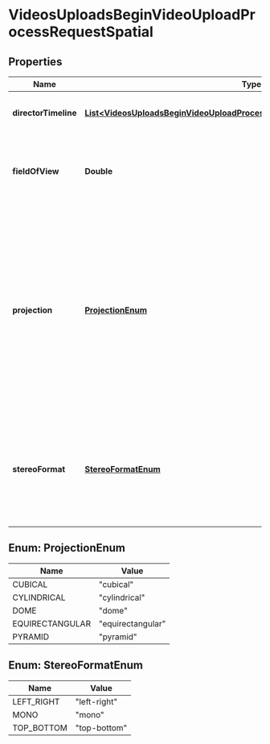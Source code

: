

# VideosUploadsBeginVideoUploadProcessRequestSpatial


## Properties

| Name | Type | Description | Notes |
|------------ | ------------- | ------------- | -------------|
|**directorTimeline** | [**List&lt;VideosUploadsBeginVideoUploadProcessRequestSpatialDirectorTimelineInner&gt;**](VideosUploadsBeginVideoUploadProcessRequestSpatialDirectorTimelineInner.md) | An array representing the 360 director timeline. |  [optional] |
|**fieldOfView** | **Double** | The 360 field of view. This value must be between &#x60;30&#x60; and &#x60;90&#x60;; the default value is &#x60;50&#x60;. |  [optional] |
|**projection** | [**ProjectionEnum**](#ProjectionEnum) | The 360 spatial projection.  Option descriptions:  * &#x60;cubical&#x60; - Use cubical projection.  * &#x60;cylindrical&#x60; - Use cylindrical projection.  * &#x60;dome&#x60; - Use dome projection.  * &#x60;equirectangular&#x60; - Use equirectangular projection.  * &#x60;pyramid&#x60; - Use pyramid projection.  |  [optional] |
|**stereoFormat** | [**StereoFormatEnum**](#StereoFormatEnum) | The 360 spatial stereo format.  Option descriptions:  * &#x60;left-right&#x60; - Use left-right stereo.  * &#x60;mono&#x60; - Use monaural audio.  * &#x60;top-bottom&#x60; - Use top-bottom stereo.  |  [optional] |



## Enum: ProjectionEnum

| Name | Value |
|---- | -----|
| CUBICAL | &quot;cubical&quot; |
| CYLINDRICAL | &quot;cylindrical&quot; |
| DOME | &quot;dome&quot; |
| EQUIRECTANGULAR | &quot;equirectangular&quot; |
| PYRAMID | &quot;pyramid&quot; |



## Enum: StereoFormatEnum

| Name | Value |
|---- | -----|
| LEFT_RIGHT | &quot;left-right&quot; |
| MONO | &quot;mono&quot; |
| TOP_BOTTOM | &quot;top-bottom&quot; |



